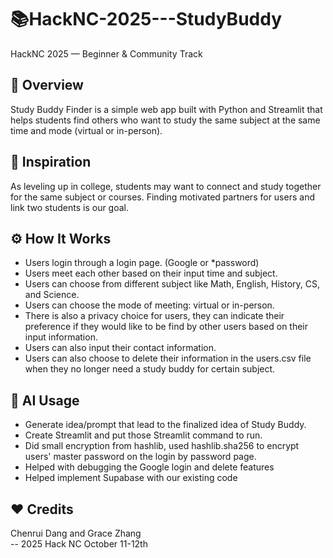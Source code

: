 # 📚HackNC-2025---StudyBuddy  
HackNC 2025 — Beginner & Community Track


## 🌟 Overview  
Study Buddy Finder is a simple web app built with Python and Streamlit that helps students find others who want to study the same subject at the same time and mode (virtual or in-person).


## 🧠 Inspiration  
As leveling up in college, students may want to connect and study together for the same subject or courses. Finding motivated partners for users and link two students is our goal. 


## ⚙️ How It Works  
- Users login through a login page. (Google or *password)
- Users meet each other based on their input time and subject.
- Users can choose from different subject like Math, English, History, CS, and Science. 
- Users can choose the mode of meeting: virtual or in-person. 
- There is also a privacy choice for users, they can indicate their preference if they would like to be find by other users based on their input information. 
- Users can also input their contact information. 
- Users can also choose to delete their information in the users.csv file when they no longer need a study buddy for certain subject. 

## 🤖 AI Usage  
- Generate idea/prompt that lead to the finalized idea of Study Buddy.
- Create Streamlit and put those Streamlit command to run. 
- Did small encryption from hashlib, used hashlib.sha256 to encrypt users' master password on the login by password page.  
- Helped with debugging the Google login and delete features
- Helped implement Supabase with our existing code


## ❤️ Credits  
Chenrui Dang and Grace Zhang  
-- 2025 Hack NC October 11-12th

